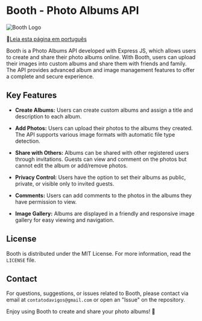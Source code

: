 # Booth - Photo Albums API

![Booth Logo](booth_logo.png)

:small_blue_diamond:[Leia esta página em português](https://github.com/Davi-Ga/booth-api/blob/main/README.md)  

Booth is a Photo Albums API developed with Express JS, which allows users to create and share their photo albums online. With Booth, users can upload their images into custom albums and share them with friends and family. The API provides advanced album and image management features to offer a complete and secure experience.

## Key Features

- **Create Albums:** Users can create custom albums and assign a title and description to each album.

- **Add Photos:** Users can upload their photos to the albums they created. The API supports various image formats with automatic file type detection.

- **Share with Others:** Albums can be shared with other registered users through invitations. Guests can view and comment on the photos but cannot edit the album or add/remove photos.

- **Privacy Control:** Users have the option to set their albums as public, private, or visible only to invited guests.

- **Comments:** Users can add comments to the photos in the albums they have permission to view.

- **Image Gallery:** Albums are displayed in a friendly and responsive image gallery for easy viewing and navigation.

## License

Booth is distributed under the MIT License. For more information, read the `LICENSE` file.

## Contact

For questions, suggestions, or issues related to Booth, please contact via email at `contatodavigos@gmail.com` or open an "Issue" on the repository.

Enjoy using Booth to create and share your photo albums! 📸

